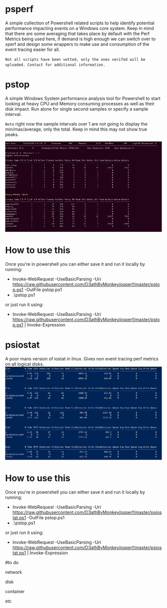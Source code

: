 # psperf
A simple collection of Powershell related scripts to help identify potential performance impacting events on a Windows core system. Keep in mind that there are some averaging that takes place by default with the Perf Metrics being used here, if demand is high enough we can switch over to xperf and design some wrappers to make use and consumption of the event tracing easier for all.

``Not all scripts have been vetted, only the ones verifed will be uploaded. Contact for additional information.``

# pstop
A simple Windows System performance analysis tool for Powershell to start looking at heavy CPU and Memory consuming processes as well as their disk impact. Run alone for single second samples or specify a sample interval. 

``Note`` right now the sample intervals over 1 are not going to display the min/max/average, only the total. Keep in mind this may not show true peaks.

![image](https://github.com/D3athByMonkey/psperf/blob/master/images/pstopexample.png?raw=true)

# How to use this
Once you're in powershell you can either save it and run it locally by running:
* Invoke-WebRequest -UseBasicParsing -Uri https://raw.githubusercontent.com/D3athByMonkey/psperf/master/pstop.ps1 -OutFile pstop.ps1
* .\pstop.ps1

or just run it using:
*  Invoke-WebRequest -UseBasicParsing -Uri https://raw.githubusercontent.com/D3athByMonkey/psperf/master/pstop.ps1 | Invoke-Expression


# psiostat
A poor mans version of iostat in linux. Gives non event tracing perf metrics on all logical disks.
![image](https://github.com/D3athByMonkey/psperf/blob/master/images/iostat.png?raw=true)

# How to use this
Once you're in powershell you can either save it and run it locally by running:
* Invoke-WebRequest -UseBasicParsing -Uri https://raw.githubusercontent.com/D3athByMonkey/psperf/master/psiostat.ps1 -OutFile pstop.ps1
* .\pstop.ps1

or just run it using:
*  Invoke-WebRequest -UseBasicParsing -Uri https://raw.githubusercontent.com/D3athByMonkey/psperf/master/psiostat.ps1 | Invoke-Expression

#to do

network

disk

container

etc
